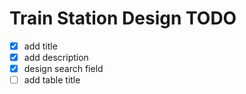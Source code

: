 # Train Station Design TODO
- [x] add title
- [x] add description
- [x] design search field
- [ ] add table title
